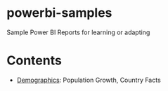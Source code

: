 # powerbi-samples
Sample Power BI Reports for learning or adapting
# Contents
- [Demographics](demographics): Population Growth, Country Facts
